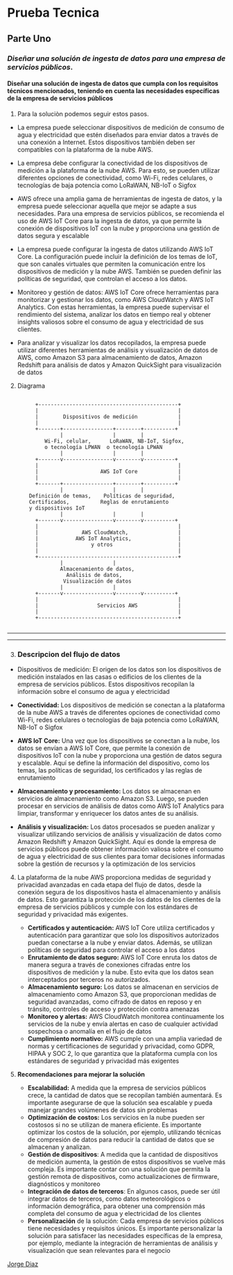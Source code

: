 # Prueba Tecnica
## **Parte Uno**

### *Diseñar una solución de ingesta de datos para una empresa de servicios públicos*.


#### **Diseñar una solución de ingesta de datos que cumpla con los requisitos técnicos mencionados, teniendo en cuenta las necesidades específicas de la empresa de servicios públicos**

1. Para la soluciòn podemos seguir estos pasos.

* La empresa puede seleccionar dispositivos de medición de consumo de agua y electricidad que estén diseñados para enviar datos a través de una conexión a Internet. Estos dispositivos también deben ser compatibles con la plataforma de la nube AWS.
* La empresa debe configurar la conectividad de los dispositivos de medición a la plataforma de la nube AWS. Para esto, se pueden utilizar diferentes opciones de conectividad, como Wi-Fi, redes celulares, o tecnologías de baja potencia como LoRaWAN, NB-IoT o Sigfox
* AWS ofrece una amplia gama de herramientas de ingesta de datos, y la empresa puede seleccionar aquella que mejor se adapte a sus necesidades. Para una empresa de servicios públicos, se recomienda el uso de AWS IoT Core para la ingesta de datos, ya que permite la conexión de dispositivos IoT con la nube y proporciona una gestión de datos segura y escalable
      
* La empresa puede configurar la ingesta de datos utilizando AWS IoT Core. La configuración puede incluir la definición de los temas de IoT, que son canales virtuales que permiten la comunicación entre los dispositivos de medición y la nube AWS. También se pueden definir las políticas de seguridad, que controlan el acceso a los datos.

* Monitoreo y gestión de datos: AWS IoT Core ofrece herramientas para monitorizar y gestionar los datos, como AWS CloudWatch y AWS IoT Analytics. Con estas herramientas, la empresa puede supervisar el rendimiento del sistema, analizar los datos en tiempo real y obtener insights valiosos sobre el consumo de agua y electricidad de sus clientes.

* Para analizar y visualizar los datos recopilados, la empresa puede utilizar diferentes herramientas de análisis y visualización de datos de AWS, como Amazon S3 para almacenamiento de datos, Amazon Redshift para análisis de datos y Amazon QuickSight para visualización de datos

2. Diagrama 
<pre><code>
         +---------------------------------------------+
         |                                             |
         |        Dispositivos de medición             |
         |                                             |
         +-------+----------------+--------+----------+
                 |                |        |
            Wi-Fi, celular,      LoRaWAN, NB-IoT, Sigfox,
            o tecnología LPWAN  o tecnología LPWAN
                 |                |        |
         +-------v----------------v--------v----------+
         |                                             |
         |                    AWS IoT Core             |
         |                                             |
         +-------+----------------+--------+----------+
                 |                |        |
       Definición de temas,    Políticas de seguridad,
       Certificados,          Reglas de enrutamiento
       y dispositivos IoT
                 |                |        |
         +-------v----------------v--------v----------+
         |                                             |
         |              AWS CloudWatch,                |
         |            AWS IoT Analytics,               |
         |                 y otros                     |
         |                                             |
         +---------------------------------------------+
                 |                |
                 Almacenamiento de datos,
                   Análisis de datos,
                  Visualización de datos
                 |                |
         +-------v----------------v--------v----------+
         |                                             |
         |                   Servicios AWS             |
         |                                             |
         +---------------------------------------------+

</code></pre>

<!-- Horizontal Rule -->
___
---
3.  ### Descripcion del flujo de datos
* Dispositivos de medición: El origen de los datos son los dispositivos de medición instalados en las casas o edificios de los clientes de la empresa de servicios públicos. Estos dispositivos recopilan la información sobre el consumo de agua y electricidad
* **Conectividad:** Los dispositivos de medición se conectan a la plataforma de la nube AWS a través de diferentes opciones de conectividad como Wi-Fi, redes celulares o tecnologías de baja potencia como LoRaWAN, NB-IoT o Sigfox
* **AWS IoT Core:** Una vez que los dispositivos se conectan a la nube, los datos se envían a AWS IoT Core, que permite la conexión de dispositivos IoT con la nube y proporciona una gestión de datos segura y escalable. Aquí se define la información del dispositivo, como los temas, las políticas de seguridad, los certificados y las reglas de enrutamiento
       
* **Almacenamiento y procesamiento:** Los datos se almacenan en servicios de almacenamiento como Amazon S3. Luego, se pueden procesar en servicios de análisis de datos como AWS IoT Analytics para limpiar, transformar y enriquecer los datos antes de su análisis.

* **Análisis y visualización:** Los datos procesados se pueden analizar y visualizar utilizando servicios de análisis y visualización de datos como Amazon Redshift y Amazon QuickSight. Aquí es donde la empresa de servicios públicos puede obtener información valiosa sobre el consumo de agua y electricidad de sus clientes para tomar decisiones informadas sobre la gestión de recursos y la optimización de los servicios

4.  La plataforma de la nube AWS proporciona medidas de seguridad y privacidad avanzadas en cada etapa del flujo de datos, desde la conexión segura de los dispositivos hasta el almacenamiento y análisis de datos. Esto garantiza la protección de los datos de los clientes de la empresa de servicios públicos y cumple con los estándares de seguridad y privacidad más exigentes.

    * **Certificados y autenticación:** AWS IoT Core utiliza certificados y autenticación para garantizar que solo los dispositivos autorizados puedan conectarse a la nube y enviar datos. Además, se utilizan políticas de seguridad para controlar el acceso a los datos
    * **Enrutamiento de datos seguro:** AWS IoT Core enruta los datos de manera segura a través de conexiones cifradas entre los dispositivos de medición y la nube. Esto evita que los datos sean interceptados por terceros no autorizados.
    * **Almacenamiento seguro:** Los datos se almacenan en servicios de almacenamiento como Amazon S3, que proporcionan medidas de seguridad avanzadas, como cifrado de datos en reposo y en tránsito, controles de acceso y protección contra amenazas
    * **Monitoreo y alertas:** AWS CloudWatch monitorea continuamente los servicios de la nube y envía alertas en caso de cualquier actividad sospechosa o anomalía en el flujo de datos
    * **Cumplimiento normativo:** AWS cumple con una amplia variedad de normas y certificaciones de seguridad y privacidad, como GDPR, HIPAA y SOC 2, lo que garantiza que la plataforma cumpla con los estándares de seguridad y privacidad más exigentes

5.  **Recomendaciones para mejorar la solución**

    * **Escalabilidad:** A medida que la empresa de servicios públicos crece, la cantidad de datos que se recopilan también aumentará. Es importante asegurarse de que la solución sea escalable y pueda manejar grandes volúmenes de datos sin problemas
    * **Optimización de costos:** Los servicios en la nube pueden ser costosos si no se utilizan de manera eficiente. Es importante optimizar los costos de la solución, por ejemplo, utilizando técnicas de compresión de datos para reducir la cantidad de datos que se almacenan y analizan.
    * **Gestión de dispositivos**: A medida que la cantidad de dispositivos de medición aumenta, la gestión de estos dispositivos se vuelve más compleja. Es importante contar con una solución que permita la gestión remota de dispositivos, como actualizaciones de firmware, diagnósticos y monitoreo
    * **Integración de datos de terceros**: En algunos casos, puede ser útil integrar datos de terceros, como datos meteorológicos o información demográfica, para obtener una comprensión más completa del consumo de agua y electricidad de los clientes
    * **Personalización** de la solución: Cada empresa de servicios públicos tiene necesidades y requisitos únicos. Es importante personalizar la solución para satisfacer las necesidades específicas de la empresa, por ejemplo, mediante la integración de herramientas de análisis y visualización que sean relevantes para el negocio

<!-- Mentiosn -->
[Jorge Diaz](github.com/jmdiaz23)